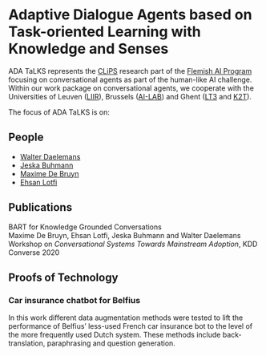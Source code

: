 # Adaptive Dialogue Agents based on Task-oriented Learning with Knowledge and Senses 

ADA TaLKS represents the [CLiPS](https://www.uantwerpen.be/en/research-groups/clips/) research part of the [Flemish AI Program](https://www.ewi-vlaanderen.be/sites/default/files/bestanden/presentatie_imec.pdf) focusing on conversational agents as part of the human-like AI challenge. Within our work package on conversational agents, we cooperate with the Universities of Leuven ([LIIR](https://liir.cs.kuleuven.be)), Brussels ([AI-LAB](https://ai.vub.ac.be)) and Ghent ([LT3](https://lt3.ugent.be) and [K2T](https://ugentt2k.github.io)).

The focus of ADA TaLKS is on:

## People
- [Walter Daelemans](https://www.clips.uantwerpen.be/~walter/)
- [Jeska Buhmann](https://www.uantwerpen.be/en/staff/jeska-buhmann/)
- [Maxime De Bruyn](https://www.uantwerpen.be/en/staff/maxime-debruyn/)
- [Ehsan Lotfi](https://www.uantwerpen.be/en/staff/ehsan-lotfi/)

## Publications
BART for Knowledge Grounded Conversations  
Maxime De Bruyn, Ehsan Lotfi, Jeska Buhmann and Walter Daelemans  
Workshop on *Conversational Systems Towards Mainstream Adoption*, KDD Converse 2020

## Proofs of Technology
### Car insurance chatbot for Belfius
In this work different data augmentation methods were tested to lift the performance of Belfius’ less-used French car insurance bot to the level of the more frequently used Dutch system. These methods include back-translation, paraphrasing and question generation.

